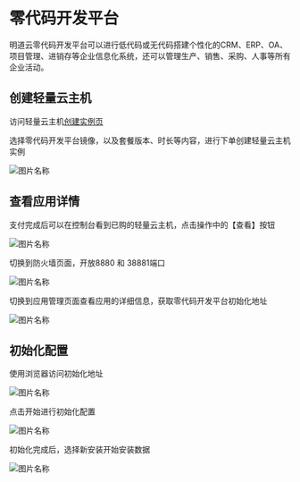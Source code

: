 # 零代码开发平台

明道云零代码开发平台可以进行低代码或无代码搭建个性化的CRM、ERP、OA、项目管理、进销存等企业信息化系统，还可以管理生产、销售、采购、人事等所有企业活动。


## 创建轻量云主机

访问轻量云主机[创建实例页](https://lavm-console.jdcloud.com/lavm/create)

选择零代码开发平台镜像，以及套餐版本、时长等内容，进行下单创建轻量云主机实例

![图片名称](https://img1.jcloudcs.com/image/docs/8.png)



## 查看应用详情

支付完成后可以在控制台看到已购的轻量云主机，点击操作中的【查看】按钮

![图片名称](https://img1.jcloudcs.com/image/docs/1.png)


切换到防火墙页面，开放8880 和 38881端口

![图片名称](https://img1.jcloudcs.com/image/docs/2.png)


切换到应用管理页面查看应用的详细信息，获取零代码开发平台初始化地址

![图片名称](https://img1.jcloudcs.com/image/docs/2.png)





## 初始化配置

使用浏览器访问初始化地址

![图片名称](https://img1.jcloudcs.com/image/docs/2.png)


点击开始进行初始化配置

![图片名称](https://img1.jcloudcs.com/image/docs/2.png)


初始化完成后，选择新安装开始安装数据 

![图片名称](https://img1.jcloudcs.com/image/docs/2.png)







